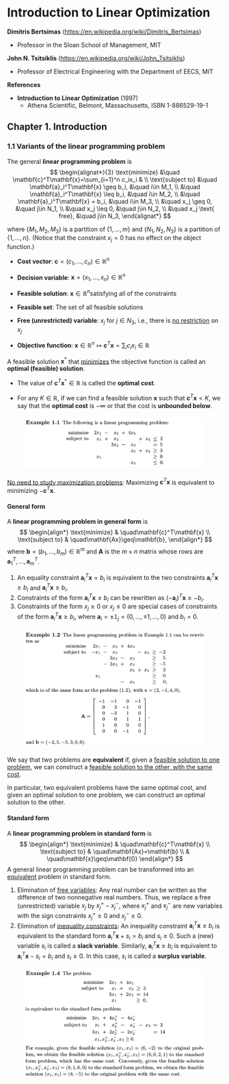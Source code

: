 # Introduction to Linear Optimization

**Dimitris Bertsimas** (https://en.wikipedia.org/wiki/Dimitris_Bertsimas)

- Professor in the Sloan School of Management, MIT

**John N. Tsitsiklis** (https://en.wikipedia.org/wiki/John_Tsitsiklis)

- Professor of Electrical Engineering with the Department of EECS, MIT

**References**

- **Introduction to Linear Optimization** (1997)
  - Athena Scientific, Belmont, Massachusetts, ISBN 1-886529-19-1





## Chapter 1. Introduction



### 1.1 Variants of the linear programming problem

The  general **linear programming problem** is
$$
\begin{alignat*}{3}
\text{minimize} &\quad \mathbf{c}^T\mathbf{x}=\sum_{i=1}^n c_ix_i & \\
\text{subject to} &\quad \mathbf{a}_i^T\mathbf{x} \geq b_i, &\quad i\in M_1, \\
&\quad \mathbf{a}_i^T\mathbf{x} \leq b_i, &\quad i\in M_2, \\
&\quad \mathbf{a}_i^T\mathbf{x} = b_i, &\quad i\in M_3, \\
&\quad x_j \geq 0, &\quad j\in N_1, \\
&\quad x_j \leq 0, &\quad j\in N_2, \\
&\quad x_j \text{ free}, &\quad j\in N_3,
\end{alignat*}
$$

where $\{M_1,M_2,M_3\}$ is a partition of $\{1,\dotsc,m\}$ and $\{N_1,N_2,N_3\}$ is a partition of $\{1,\dotsc,n\}$. (Notice that the constraint $x_j=0$ has no effect on the object function.)

- **Cost vector**: $\mathbf{c}=(c_1,\dotsc,c_n)\in\mathbb{R}^n$

- **Decision variable**: $\mathbf{x}=(x_1,\dotsc,x_n)\in\mathbb{R}^n$

- **Feasible solution**: $\mathbf{x}\in\mathbb{R}^n$​ satisfying all of the constraints

- **Feasible set**: The set of all feasible solutions

- **Free (unrestricted) variable**: $x_j$ for $j\in N_3$, i.e., there is <u>no restriction</u> on $x_j$

- **Objective function**: $\mathbf{x}\in\mathbb{R}^n\mapsto\mathbf{c}^T\mathbf{x}=\sum_i c_ix_i\in\mathbb{R}$​

A feasible solution $\mathbf{x}^*$ that <u>minimizes</u> the objective function is called an **optimal (feasible) solution**.

- The value of $\mathbf{c}^T\mathbf{x}^*\in\mathbb{R}$ is called the **optimal cost**. 

- For any $K\in\mathbb{R}$, if we can find a feasible solution $\mathbf{x}$ such that $\mathbf{c}^T\mathbf{x}<K$, we say that the **optimal cost** is $-\infty$ or that the cost is **unbounded below**.

<figure style="text-align: left; padding-top: .5em; padding-bottom: .5em;">
  <img src="figures/LP_example_1.1.png" style="zoom:60%;" />
</figure>

<u>No need to study maximization problems</u>: Maximizing $\mathbf{c}^T\mathbf{x}$ is equivalent to minimizing $-\mathbf{c}^T\mathbf{x}$​.



#### General form

A **linear programming problem in general form** is
$$
\begin{align*}
\text{minimize} & \quad\mathbf{c}^T\mathbf{x} \\
\text{subject to} & \quad\mathbf{Ax}\geq\mathbf{b},
\end{align*}
$$
where $\mathbf{b}=(b_1,\dotsc,b_m)\in\mathbb{R}^m$ and $\mathbf{A}$ is the $m\times n$ matrix whose rows are $\mathbf{a}_1^T,\dotsc,\mathbf{a}_m^T$.

1. An equality constraint $\mathbf{a}_i^T\mathbf{x}=b_i$ is equivalent to the two constraints $\mathbf{a}_i^T\mathbf{x}\geq b_i$ and $\mathbf{a}_i^T\mathbf{x}\leq b_i$.
2. Constraints of the form $\mathbf{a}_i^T\mathbf{x}\leq b_i$ can be rewritten as $(-\mathbf{a}_i)^T\mathbf{x}\geq -b_i$​.
3. Constraints of the form $x_j\geq0$ or $x_j\leq0$ are special cases of constraints of the form $\mathbf{a}_i^T\mathbf{x}\geq b_i$, where $\mathbf{a}_i=\pm\mathbb{1}_j=(0,\dotsc,\pm1,\dotsc,0)$ and $b_i=0$.

<figure style="text-align: left; padding-top: .5em; padding-bottom: .5em;">
  <img src="figures/LP_example_1.2.png" style="zoom:60%;" />
</figure>

We say that two problems are **equivalent** if, given a <u>feasible solution to one problem</u>, we can construct a <u>feasible solution to the other, with the same cost</u>.

In particular, two equivalent problems have the same optimal cost, and given an optimal solution to one problem, we can construct an optimal solution to the other.



#### Standard form

A **linear programming problem in standard form** is
$$
\begin{align*}
\text{minimize} & \quad\mathbf{c}^T\mathbf{x} \\
\text{subject to} & \quad\mathbf{Ax}=\mathbf{b} \\
& \quad\mathbf{x}\geq\mathbf{0}
\end{align*}
$$
A general linear programming problem can be transformed into an <u>equivalent</u> problem in standard form.

1. Elimination of <u>free variables</u>: Any real number can be written as the difference of two nonnegative real numbers. Thus, we replace a free (unrestricted) variable $x_j$ by $x_j^+-x_j^-$, where $x_j^+$ and $x_j^-$ are new variables with the sign constraints $x_j^+\geq 0$ and $x_j^-\geq 0$.
2. Elimination of <u>inequality constraints</u>: An inequality constraint $\mathbf{a}_i^T \mathbf{x} \leq b_i$ is equivalent to the standard form $\mathbf{a}_i^T\mathbf{x}+s_i=b_i$ and $s_i\geq 0$. Such a (new) variable $s_i$ is called a **slack variable**. Similarly, $\mathbf{a}_i^T \mathbf{x} \geq b_i$ is equivalent to $\mathbf{a}_i^T\mathbf{x}-s_i=b_i$ and $s_i\geq 0$. In this case, $s_i$ is called a **surplus variable**.

<figure style="text-align: left; padding-top: .5em; padding-bottom: .5em;">
  <img src="figures/LP_example_1.4.png" style="zoom:60%;" />
</figure>
